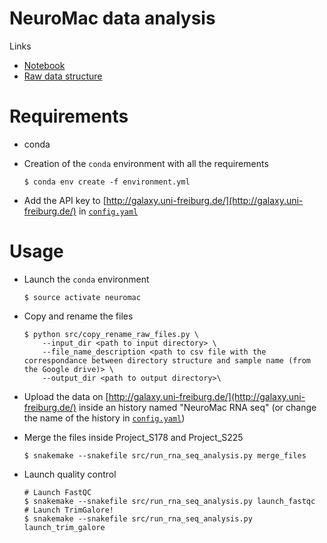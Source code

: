 NeuroMac data analysis
======================

Links
- [Notebook](https://monod.lelab.tailordev.fr/b57db1ec-cc35-47d6-8767-9140d0390bdc#THcB4zTs+1L1Hq9S26HTlJ0IZCjjlCzcnakq7mBGpJo=)
- [Raw data structure](https://docs.google.com/spreadsheets/d/1DL8pEVj5cvGflPIiaSPRXy-dMk2S7CxmnIk6Ubta2xs/edit#gid=0)

# Requirements

- conda
- Creation of the `conda` environment with all the requirements

    ```
    $ conda env create -f environment.yml
    ```
- Add the API key to [http://galaxy.uni-freiburg.de/](http://galaxy.uni-freiburg.de/) in [`config.yaml`](config.yaml)

# Usage

- Launch the `conda` environment

    ```
    $ source activate neuromac
    ```

- Copy and rename the files

    ```
    $ python src/copy_rename_raw_files.py \
        --input_dir <path to input directory> \
        --file_name_description <path to csv file with the correspondance between directory structure and sample name (from the Google drive)> \
        --output_dir <path to output directory>\
    ```

- Upload the data on [http://galaxy.uni-freiburg.de/](http://galaxy.uni-freiburg.de/) inside an history named "NeuroMac RNA seq" (or change the name of the history in [`config.yaml`](config.yaml))

- Merge the files inside Project_S178 and Project_S225

    ```
    $ snakemake --snakefile src/run_rna_seq_analysis.py merge_files
    ```

- Launch quality control

    ```
    # Launch FastQC
    $ snakemake --snakefile src/run_rna_seq_analysis.py launch_fastqc
    # Launch TrimGalore!
    $ snakemake --snakefile src/run_rna_seq_analysis.py launch_trim_galore
    ```